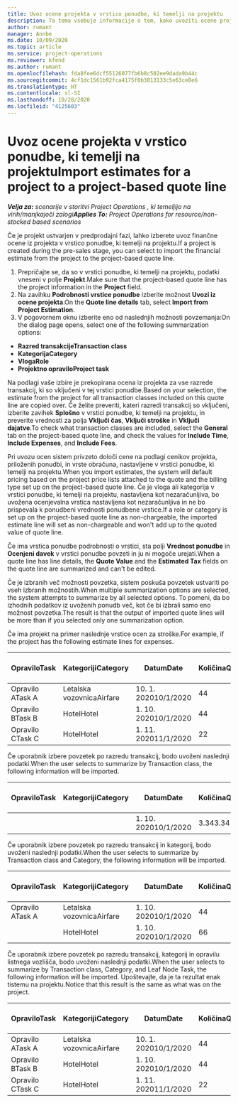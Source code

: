 ```yaml
---
title: Uvoz ocene projekta v vrstico ponudbe, ki temelji na projektu
description: Ta tema vsebuje informacije o tem, kako uvoziti ocene projekta v vrstico ponudbe.
author: rumant
manager: Annbe
ms.date: 10/09/2020
ms.topic: article
ms.service: project-operations
ms.reviewer: kfend
ms.author: rumant
ms.openlocfilehash: fda8fee6dcf55126077fb6b8c502ee9dada9b44c
ms.sourcegitcommit: 4cf1dc1561b92fca4175f0b3813133c5e63ce8e6
ms.translationtype: HT
ms.contentlocale: sl-SI
ms.lasthandoff: 10/28/2020
ms.locfileid: "4125603"
---
```

# <a name="import-estimates-for-a-project-to-a-project-based-quote-line"></a><span data-ttu-id="094b5-103">Uvoz ocene projekta v vrstico ponudbe, ki temelji na projektu</span><span class="sxs-lookup"><span data-stu-id="094b5-103">Import estimates for a project to a project-based quote line</span></span>

<span data-ttu-id="094b5-104">_**Velja za:** scenarije v storitvi Project Operations , ki temeljijo na virih/manjkajoči zalogi_</span><span class="sxs-lookup"><span data-stu-id="094b5-104">_**Applies To:** Project Operations for resource/non-stocked based scenarios_</span></span>


<span data-ttu-id="094b5-105">Če je projekt ustvarjen v predprodajni fazi, lahko izberete uvoz finančne ocene iz projekta v vrstico ponudbe, ki temelji na projektu.</span><span class="sxs-lookup"><span data-stu-id="094b5-105">If a project is created during the pre-sales stage, you can select to import the financial estimate from the project to the project-based quote line.</span></span>

1. <span data-ttu-id="094b5-106">Prepričajte se, da so v vrstici ponudbe, ki temelji na projektu, podatki vneseni v polje **Projekt**.</span><span class="sxs-lookup"><span data-stu-id="094b5-106">Make sure that the project-based quote line has the project information in the **Project** field.</span></span>
2. <span data-ttu-id="094b5-107">Na zavihku **Podrobnosti vrstice ponudbe** izberite možnost **Uvozi iz ocene projekta**.</span><span class="sxs-lookup"><span data-stu-id="094b5-107">On the **Quote line details** tab, select **Import from Project Estimation**.</span></span>
3. <span data-ttu-id="094b5-108">V pogovornem oknu izberite eno od naslednjih možnosti povzemanja:</span><span class="sxs-lookup"><span data-stu-id="094b5-108">On the dialog page opens, select one of the following summarization options:</span></span>

  - <span data-ttu-id="094b5-109">**Razred transakcije**</span><span class="sxs-lookup"><span data-stu-id="094b5-109">**Transaction class**</span></span>
  - <span data-ttu-id="094b5-110">**Kategorija**</span><span class="sxs-lookup"><span data-stu-id="094b5-110">**Category**</span></span>
  - <span data-ttu-id="094b5-111">**Vloga**</span><span class="sxs-lookup"><span data-stu-id="094b5-111">**Role**</span></span> 
  - <span data-ttu-id="094b5-112">**Projektno opravilo**</span><span class="sxs-lookup"><span data-stu-id="094b5-112">**Project task**</span></span>

<span data-ttu-id="094b5-113">Na podlagi vaše izbire je prekopirana ocena iz projekta za vse razrede transakcij, ki so vključeni v tej vrstici ponudbe.</span><span class="sxs-lookup"><span data-stu-id="094b5-113">Based on your selection, the estimate from the project for all transaction classes included on this quote line are copied over.</span></span> <span data-ttu-id="094b5-114">Če želite preveriti, kateri razredi transakcij so vključeni, izberite zavihek **Splošno** v vrstici ponudbe, ki temelji na projektu, in preverite vrednosti za polja **Vključi čas**, **Vključi stroške** in **Vključi dajatve**.</span><span class="sxs-lookup"><span data-stu-id="094b5-114">To check what transaction classes are included, select the **General** tab on the project-based quote line, and check the values for **Include Time**, **Include Expenses**, and **Include Fees**.</span></span>

<span data-ttu-id="094b5-115">Pri uvozu ocen sistem privzeto določi cene na podlagi cenikov projekta, priloženih ponudbi, in vrste obračuna, nastavljene v vrstici ponudbe, ki temelji na projektu.</span><span class="sxs-lookup"><span data-stu-id="094b5-115">When you import estimates, the system will default pricing based on the project price lists attached to the quote and the billing type set up on the project-based quote line.</span></span> <span data-ttu-id="094b5-116">Če je vloga ali kategorija v vrstici ponudbe, ki temelji na projektu, nastavljena kot nezaračunljiva, bo uvožena ocenjevalna vrstica nastavljena kot nezaračunljiva in ne bo prispevala k ponudbeni vrednosti ponudbene vrstice.</span><span class="sxs-lookup"><span data-stu-id="094b5-116">If a role or category is set up on the project-based quote line as non-chargeable, the imported estimate line will set as non-chargeable and won't add up to the quoted value of quote line.</span></span>

<span data-ttu-id="094b5-117">Če ima vrstica ponudbe podrobnosti o vrstici, sta polji **Vrednost ponudbe** in **Ocenjeni davek** v vrstici ponudbe povzeti in ju ni mogoče urejati.</span><span class="sxs-lookup"><span data-stu-id="094b5-117">When a quote line has line details, the **Quote Value** and the **Estimated Tax** fields on the quote line are summarized and can't be edited.</span></span>

<span data-ttu-id="094b5-118">Če je izbranih več možnosti povzetka, sistem poskuša povzetek ustvariti po vseh izbranih možnostih.</span><span class="sxs-lookup"><span data-stu-id="094b5-118">When multiple summarization options are selected, the system attempts to summarize by all selected options.</span></span> <span data-ttu-id="094b5-119">To pomeni, da bo izhodnih podatkov iz uvoženih ponudb več, kot če bi izbrali samo eno možnost povzetka.</span><span class="sxs-lookup"><span data-stu-id="094b5-119">The result is that the output of imported quote lines will be more than if you selected only one summarization option.</span></span>

<span data-ttu-id="094b5-120">Če ima projekt na primer naslednje vrstice ocen za stroške.</span><span class="sxs-lookup"><span data-stu-id="094b5-120">For example, if the project has the following estimate lines for expenses.</span></span>

| <span data-ttu-id="094b5-121">Opravilo</span><span class="sxs-lookup"><span data-stu-id="094b5-121">Task</span></span> | <span data-ttu-id="094b5-122">Kategoriji</span><span class="sxs-lookup"><span data-stu-id="094b5-122">Category</span></span> | <span data-ttu-id="094b5-123">Datum</span><span class="sxs-lookup"><span data-stu-id="094b5-123">Date</span></span> | <span data-ttu-id="094b5-124">Količina</span><span class="sxs-lookup"><span data-stu-id="094b5-124">Quantity</span></span> | <span data-ttu-id="094b5-125">Cena enote</span><span class="sxs-lookup"><span data-stu-id="094b5-125">Unit price</span></span> | <span data-ttu-id="094b5-126">Znesek</span><span class="sxs-lookup"><span data-stu-id="094b5-126">Amount</span></span> |
| --- | --- | --- | --- | --- | --- |
| <span data-ttu-id="094b5-127">Opravilo A</span><span class="sxs-lookup"><span data-stu-id="094b5-127">Task A</span></span> | <span data-ttu-id="094b5-128">Letalska vozovnica</span><span class="sxs-lookup"><span data-stu-id="094b5-128">Airfare</span></span> | <span data-ttu-id="094b5-129">10. 1. 2020</span><span class="sxs-lookup"><span data-stu-id="094b5-129">10/1/2020</span></span> | <span data-ttu-id="094b5-130">4</span><span class="sxs-lookup"><span data-stu-id="094b5-130">4</span></span> | <span data-ttu-id="094b5-131">400</span><span class="sxs-lookup"><span data-stu-id="094b5-131">400</span></span> | <span data-ttu-id="094b5-132">1600</span><span class="sxs-lookup"><span data-stu-id="094b5-132">1600</span></span> |
| <span data-ttu-id="094b5-133">Opravilo B</span><span class="sxs-lookup"><span data-stu-id="094b5-133">Task B</span></span> | <span data-ttu-id="094b5-134">Hotel</span><span class="sxs-lookup"><span data-stu-id="094b5-134">Hotel</span></span> | <span data-ttu-id="094b5-135">1. 10. 2020</span><span class="sxs-lookup"><span data-stu-id="094b5-135">10/1/2020</span></span> | <span data-ttu-id="094b5-136">4</span><span class="sxs-lookup"><span data-stu-id="094b5-136">4</span></span> | <span data-ttu-id="094b5-137">200</span><span class="sxs-lookup"><span data-stu-id="094b5-137">200</span></span> | <span data-ttu-id="094b5-138">800</span><span class="sxs-lookup"><span data-stu-id="094b5-138">800</span></span> |
| <span data-ttu-id="094b5-139">Opravilo C</span><span class="sxs-lookup"><span data-stu-id="094b5-139">Task C</span></span> | <span data-ttu-id="094b5-140">Hotel</span><span class="sxs-lookup"><span data-stu-id="094b5-140">Hotel</span></span> | <span data-ttu-id="094b5-141">1. 11. 2020</span><span class="sxs-lookup"><span data-stu-id="094b5-141">11/1/2020</span></span> | <span data-ttu-id="094b5-142">2</span><span class="sxs-lookup"><span data-stu-id="094b5-142">2</span></span> | <span data-ttu-id="094b5-143">200</span><span class="sxs-lookup"><span data-stu-id="094b5-143">200</span></span> | <span data-ttu-id="094b5-144">400</span><span class="sxs-lookup"><span data-stu-id="094b5-144">400</span></span> |

<span data-ttu-id="094b5-145">Če uporabnik izbere povzetek po razredu transakcij, bodo uvoženi naslednji podatki.</span><span class="sxs-lookup"><span data-stu-id="094b5-145">When the user selects to summarize by Transaction class, the following information will be imported.</span></span>

| <span data-ttu-id="094b5-146">Opravilo</span><span class="sxs-lookup"><span data-stu-id="094b5-146">Task</span></span> | <span data-ttu-id="094b5-147">Kategoriji</span><span class="sxs-lookup"><span data-stu-id="094b5-147">Category</span></span> | <span data-ttu-id="094b5-148">Datum</span><span class="sxs-lookup"><span data-stu-id="094b5-148">Date</span></span> | <span data-ttu-id="094b5-149">Količina</span><span class="sxs-lookup"><span data-stu-id="094b5-149">Quantity</span></span> | <span data-ttu-id="094b5-150">Cena enote</span><span class="sxs-lookup"><span data-stu-id="094b5-150">Unit price</span></span> | <span data-ttu-id="094b5-151">Znesek</span><span class="sxs-lookup"><span data-stu-id="094b5-151">Amount</span></span> |
| --- | --- | --- | --- | --- | --- |
| | | <span data-ttu-id="094b5-152">1. 10. 2020</span><span class="sxs-lookup"><span data-stu-id="094b5-152">10/1/2020</span></span> | <span data-ttu-id="094b5-153">3.34</span><span class="sxs-lookup"><span data-stu-id="094b5-153">3.34</span></span> | <span data-ttu-id="094b5-154">840</span><span class="sxs-lookup"><span data-stu-id="094b5-154">840</span></span> | <span data-ttu-id="094b5-155">2800</span><span class="sxs-lookup"><span data-stu-id="094b5-155">2800</span></span> |

<span data-ttu-id="094b5-156">Če uporabnik izbere povzetek po razredu transakcij in kategorij, bodo uvoženi naslednji podatki.</span><span class="sxs-lookup"><span data-stu-id="094b5-156">When the user selects to summarize by Transaction class and Category, the following information will be imported.</span></span>

| <span data-ttu-id="094b5-157">Opravilo</span><span class="sxs-lookup"><span data-stu-id="094b5-157">Task</span></span> | <span data-ttu-id="094b5-158">Kategoriji</span><span class="sxs-lookup"><span data-stu-id="094b5-158">Category</span></span> | <span data-ttu-id="094b5-159">Datum</span><span class="sxs-lookup"><span data-stu-id="094b5-159">Date</span></span> | <span data-ttu-id="094b5-160">Količina</span><span class="sxs-lookup"><span data-stu-id="094b5-160">Quantity</span></span> | <span data-ttu-id="094b5-161">Cena enote</span><span class="sxs-lookup"><span data-stu-id="094b5-161">Unit price</span></span> | <span data-ttu-id="094b5-162">Znesek</span><span class="sxs-lookup"><span data-stu-id="094b5-162">Amount</span></span> |
| --- | --- | --- | --- | --- | --- |
| <span data-ttu-id="094b5-163">Opravilo A</span><span class="sxs-lookup"><span data-stu-id="094b5-163">Task A</span></span> | <span data-ttu-id="094b5-164">Letalska vozovnica</span><span class="sxs-lookup"><span data-stu-id="094b5-164">Airfare</span></span> | <span data-ttu-id="094b5-165">1. 10. 2020</span><span class="sxs-lookup"><span data-stu-id="094b5-165">10/1/2020</span></span> | <span data-ttu-id="094b5-166">4</span><span class="sxs-lookup"><span data-stu-id="094b5-166">4</span></span> | <span data-ttu-id="094b5-167">400</span><span class="sxs-lookup"><span data-stu-id="094b5-167">400</span></span> | <span data-ttu-id="094b5-168">1600</span><span class="sxs-lookup"><span data-stu-id="094b5-168">1600</span></span> |
| | <span data-ttu-id="094b5-169">Hotel</span><span class="sxs-lookup"><span data-stu-id="094b5-169">Hotel</span></span> | <span data-ttu-id="094b5-170">1. 10. 2020</span><span class="sxs-lookup"><span data-stu-id="094b5-170">10/1/2020</span></span> | <span data-ttu-id="094b5-171">6</span><span class="sxs-lookup"><span data-stu-id="094b5-171">6</span></span> | <span data-ttu-id="094b5-172">200</span><span class="sxs-lookup"><span data-stu-id="094b5-172">200</span></span> | <span data-ttu-id="094b5-173">1200</span><span class="sxs-lookup"><span data-stu-id="094b5-173">1200</span></span> |

<span data-ttu-id="094b5-174">Če uporabnik izbere povzetek po razredu transakcij, kategorij in opravilu listnega vozlišča, bodo uvoženi naslednji podatki.</span><span class="sxs-lookup"><span data-stu-id="094b5-174">When the user selects to summarize by Transaction class, Category, and Leaf Node Task, the following information will be imported.</span></span> <span data-ttu-id="094b5-175">Upoštevajte, da je ta rezultat enak tistemu na projektu.</span><span class="sxs-lookup"><span data-stu-id="094b5-175">Notice that this result is the same as what was on the project.</span></span>

| <span data-ttu-id="094b5-176">Opravilo</span><span class="sxs-lookup"><span data-stu-id="094b5-176">Task</span></span> | <span data-ttu-id="094b5-177">Kategoriji</span><span class="sxs-lookup"><span data-stu-id="094b5-177">Category</span></span> | <span data-ttu-id="094b5-178">Datum</span><span class="sxs-lookup"><span data-stu-id="094b5-178">Date</span></span> | <span data-ttu-id="094b5-179">Količina</span><span class="sxs-lookup"><span data-stu-id="094b5-179">Quantity</span></span> | <span data-ttu-id="094b5-180">Cena enote</span><span class="sxs-lookup"><span data-stu-id="094b5-180">Unit price</span></span> | <span data-ttu-id="094b5-181">Znesek</span><span class="sxs-lookup"><span data-stu-id="094b5-181">Amount</span></span> |
| --- | --- | --- | --- | --- | --- |
| <span data-ttu-id="094b5-182">Opravilo A</span><span class="sxs-lookup"><span data-stu-id="094b5-182">Task A</span></span> | <span data-ttu-id="094b5-183">Letalska vozovnica</span><span class="sxs-lookup"><span data-stu-id="094b5-183">Airfare</span></span> | <span data-ttu-id="094b5-184">10. 1. 2020</span><span class="sxs-lookup"><span data-stu-id="094b5-184">10/1/2020</span></span> | <span data-ttu-id="094b5-185">4</span><span class="sxs-lookup"><span data-stu-id="094b5-185">4</span></span> | <span data-ttu-id="094b5-186">400</span><span class="sxs-lookup"><span data-stu-id="094b5-186">400</span></span> | <span data-ttu-id="094b5-187">1600</span><span class="sxs-lookup"><span data-stu-id="094b5-187">1600</span></span> |
| <span data-ttu-id="094b5-188">Opravilo B</span><span class="sxs-lookup"><span data-stu-id="094b5-188">Task B</span></span> | <span data-ttu-id="094b5-189">Hotel</span><span class="sxs-lookup"><span data-stu-id="094b5-189">Hotel</span></span> | <span data-ttu-id="094b5-190">1. 10. 2020</span><span class="sxs-lookup"><span data-stu-id="094b5-190">10/1/2020</span></span> | <span data-ttu-id="094b5-191">4</span><span class="sxs-lookup"><span data-stu-id="094b5-191">4</span></span> | <span data-ttu-id="094b5-192">200</span><span class="sxs-lookup"><span data-stu-id="094b5-192">200</span></span> | <span data-ttu-id="094b5-193">800</span><span class="sxs-lookup"><span data-stu-id="094b5-193">800</span></span> |
| <span data-ttu-id="094b5-194">Opravilo C</span><span class="sxs-lookup"><span data-stu-id="094b5-194">Task C</span></span> | <span data-ttu-id="094b5-195">Hotel</span><span class="sxs-lookup"><span data-stu-id="094b5-195">Hotel</span></span> | <span data-ttu-id="094b5-196">1. 11. 2020</span><span class="sxs-lookup"><span data-stu-id="094b5-196">11/1/2020</span></span> | <span data-ttu-id="094b5-197">2</span><span class="sxs-lookup"><span data-stu-id="094b5-197">2</span></span> | <span data-ttu-id="094b5-198">200</span><span class="sxs-lookup"><span data-stu-id="094b5-198">200</span></span> | <span data-ttu-id="094b5-199">400</span><span class="sxs-lookup"><span data-stu-id="094b5-199">400</span></span> |
